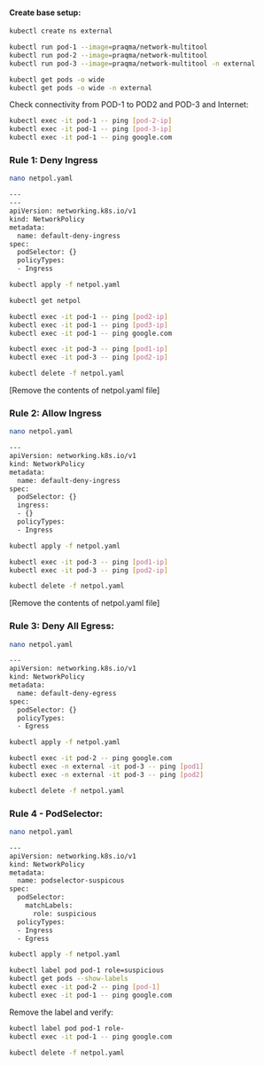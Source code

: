#### Create base setup:
```sh
kubectl create ns external
```
```sh
kubectl run pod-1 --image=praqma/network-multitool
kubectl run pod-2 --image=praqma/network-multitool
kubectl run pod-3 --image=praqma/network-multitool -n external
```
```sh
kubectl get pods -o wide
kubectl get pods -o wide -n external
```
Check connectivity from POD-1 to POD2 and POD-3 and Internet:
```sh
kubectl exec -it pod-1 -- ping [pod-2-ip]
kubectl exec -it pod-1 -- ping [pod-3-ip]
kubectl exec -it pod-1 -- ping google.com
```
###  Rule 1: Deny Ingress
```sh
nano netpol.yaml
```
```sh
---
---
apiVersion: networking.k8s.io/v1
kind: NetworkPolicy
metadata:
  name: default-deny-ingress
spec:
  podSelector: {}
  policyTypes:
  - Ingress
```
```sh
kubectl apply -f netpol.yaml
```
```sh
kubectl get netpol
```
```sh
kubectl exec -it pod-1 -- ping [pod2-ip]
kubectl exec -it pod-1 -- ping [pod3-ip]
kubectl exec -it pod-1 -- ping google.com

kubectl exec -it pod-3 -- ping [pod1-ip]
kubectl exec -it pod-3 -- ping [pod2-ip]
```
```sh
kubectl delete -f netpol.yaml
```
[Remove the contents of netpol.yaml file]

### Rule 2: Allow Ingress
```sh
nano netpol.yaml
```
```sh
---
apiVersion: networking.k8s.io/v1
kind: NetworkPolicy
metadata:
  name: default-deny-ingress
spec:
  podSelector: {}
  ingress:
  - {}
  policyTypes:
  - Ingress
```
```sh
kubectl apply -f netpol.yaml
```
```sh
kubectl exec -it pod-3 -- ping [pod1-ip]
kubectl exec -it pod-3 -- ping [pod2-ip]
```
```sh
kubectl delete -f netpol.yaml
```
[Remove the contents of netpol.yaml file]

### Rule 3: Deny All Egress:

```sh
nano netpol.yaml
```
```sh
---
apiVersion: networking.k8s.io/v1
kind: NetworkPolicy
metadata:
  name: default-deny-egress
spec:
  podSelector: {}
  policyTypes:
  - Egress
```
```sh
kubectl apply -f netpol.yaml
```
```sh
kubectl exec -it pod-2 -- ping google.com
kubectl exec -n external -it pod-3 -- ping [pod1]
kubectl exec -n external -it pod-3 -- ping [pod2]
```
```sh
kubectl delete -f netpol.yaml
```
### Rule 4 - PodSelector:

```sh
nano netpol.yaml
```
```sh
---
apiVersion: networking.k8s.io/v1
kind: NetworkPolicy
metadata:
  name: podselector-suspicous
spec:
  podSelector:
    matchLabels:
      role: suspicious
  policyTypes:
  - Ingress
  - Egress
```
```sh
kubectl apply -f netpol.yaml
```
```sh
kubectl label pod pod-1 role=suspicious
kubectl get pods --show-labels
kubectl exec -it pod-2 -- ping [pod-1]
kubectl exec -it pod-1 -- ping google.com
```
Remove the label and verify:

```sh
kubectl label pod pod-1 role-
kubectl exec -it pod-1 -- ping google.com
```
```sh
kubectl delete -f netpol.yaml
```
